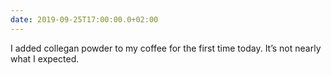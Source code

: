 ```yaml
---
date: 2019-09-25T17:00:00.0+02:00
---
```


I added collegan powder to my coffee for the first time today. It’s not nearly what I expected.
